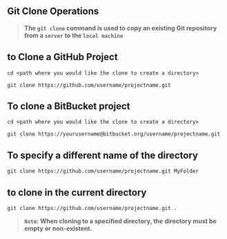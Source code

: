 ## Git Clone Operations 

> **The `git clone` command is used to copy an existing Git repository from a `server` to the `local machine`**

## to Clone a GitHub Project
```
cd <path where you would like the clone to create a directory> 

git clone https://github.com/username/projectname.git
```

## To clone a BitBucket project
```
cd <path where you would like the clone to create a directory>

git clone https://yourusername@bitbucket.org/username/projectname.git
```

## To specify a different name of the directory
```
git clone https://github.com/username/projectname.git MyFolder
```

## to clone in the current directory
```
git clone https://github.com/username/projectname.git . 
```

> **`Note`: When cloning to a specified directory, the directory must be empty or non-existent.**




